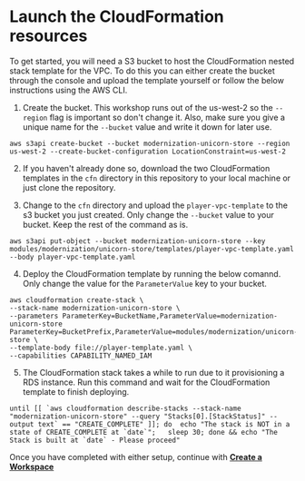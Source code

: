 # Launch the CloudFormation resources

To get started, you will need a S3 bucket to host the CloudFormation nested stack template for the VPC. To do this you can either create the bucket through the console and upload the template yourself or follow the below instructions using the AWS CLI.

1. Create the bucket. This workshop runs out of the us-west-2 so the `--region` flag is important so don't change it. Also, make sure you give a unique name for the `--bucket` value and write it down for later use.

```
aws s3api create-bucket --bucket modernization-unicorn-store --region us-west-2 --create-bucket-configuration LocationConstraint=us-west-2
```

2. If you haven't already done so, download the two CloudFormation templates in the `cfn` directory in this repository to your local machine or just clone the repository.

3. Change to the `cfn` directory and upload the `player-vpc-template` to the s3 bucket you just created. Only change the `--bucket` value to your bucket. Keep the rest of the command as is.

```
aws s3api put-object --bucket modernization-unicorn-store --key modules/modernization/unicorn-store/templates/player-vpc-template.yaml --body player-vpc-template.yaml
```

4. Deploy the CloudFormation template by running the below comannd. Only change the value for the `ParameterValue` key to your bucket. 

```
aws cloudformation create-stack \
--stack-name modernization-unicorn-store \
--parameters ParameterKey=BucketName,ParameterValue=modernization-unicorn-store ParameterKey=BucketPrefix,ParameterValue=modules/modernization/unicorn-store \
--template-body file://player-template.yaml \
--capabilities CAPABILITY_NAMED_IAM
```

5. The CloudFormation stack takes a while to run due to it provisioning a RDS instance. Run this command and wait for the CloudFormation template to finish deploying.

```
until [[ `aws cloudformation describe-stacks --stack-name "modernization-unicorn-store" --query "Stacks[0].[StackStatus]" --output text` == "CREATE_COMPLETE" ]]; do  echo "The stack is NOT in a state of CREATE_COMPLETE at `date`";   sleep 30; done && echo "The Stack is built at `date` - Please proceed"
```

Once you have completed with either setup, continue with [**Create a Workspace**](/content/secrets/prerequisites/getting-started.md)